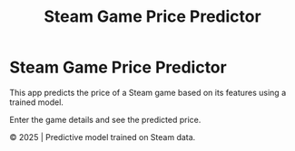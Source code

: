 ﻿---
title: "Steam Game Price Predictor"
emoji: "🎮"
colorFrom: "blue"
colorTo: "green"
sdk: "gradio"
sdk_version: "4.20.1"
app_file: "steam_app.py"
pinned: false
---

# Steam Game Price Predictor

This app predicts the price of a Steam game based on its features using a trained model.

Enter the game details and see the predicted price.

© 2025 | Predictive model trained on Steam data.
